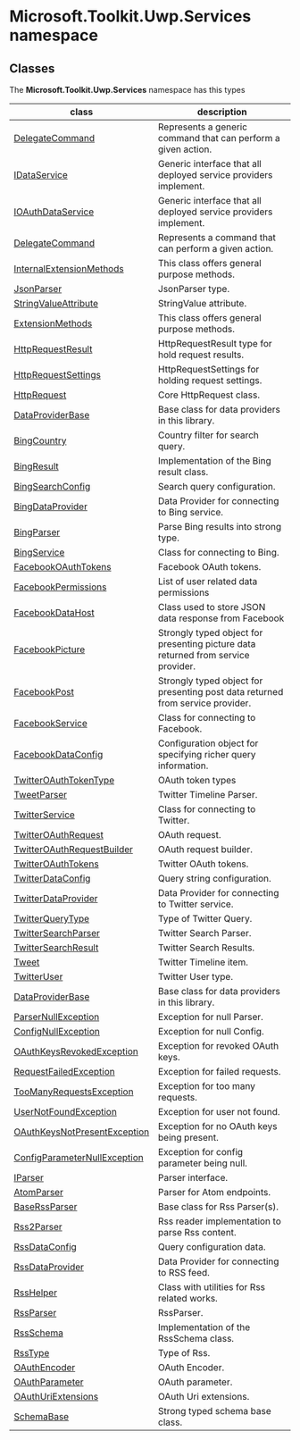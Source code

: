 
# Microsoft.Toolkit.Uwp.Services namespace

## Classes

The **Microsoft.Toolkit.Uwp.Services** namespace has this types


| class | description |
| --- | --- |
| [DelegateCommand<T1>](Microsoft_Toolkit_Uwp_Services_Core_DelegateCommand`1.md) | Represents a generic command that can perform a given action. |
| [IDataService<T1><T2><T3>](Microsoft_Toolkit_Uwp_Services_Core_IDataService`3.md) | Generic interface that all deployed service providers implement. |
| [IOAuthDataService<T1><T2><T3><T4>](Microsoft_Toolkit_Uwp_Services_Core_IOAuthDataService`4.md) | Generic interface that all deployed service providers implement. |
| [DelegateCommand](Microsoft_Toolkit_Uwp_Services_Core_DelegateCommand.md) | Represents a command that can perform a given action. |
| [InternalExtensionMethods](Microsoft_Toolkit_Uwp_Services_Core_InternalExtensionMethods.md) | This class offers general purpose methods. |
| [JsonParser<T1>](Microsoft_Toolkit_Uwp_Services_Core_JsonParser`1.md) | JsonParser type. |
| [StringValueAttribute](Microsoft_Toolkit_Uwp_Services_Core_StringValueAttribute.md) | StringValue attribute. |
| [ExtensionMethods](Microsoft_Toolkit_Uwp_Services_Core_ExtensionMethods.md) | This class offers general purpose methods. |
| [HttpRequestResult](Microsoft_Toolkit_Uwp_Services_Core_HttpRequestResult.md) | HttpRequestResult type for hold request results. |
| [HttpRequestSettings](Microsoft_Toolkit_Uwp_Services_Core_HttpRequestSettings.md) | HttpRequestSettings for holding request settings. |
| [HttpRequest](Microsoft_Toolkit_Uwp_Services_Core_HttpRequest.md) | Core HttpRequest class. |
| [DataProviderBase<T1><T2>](Microsoft_Toolkit_Uwp_Services_DataProviderBase`2.md) | Base class for data providers in this library. |
| [BingCountry](Microsoft_Toolkit_Uwp_Services_Bing_BingCountry.md) | Country filter for search query. |
| [BingResult](Microsoft_Toolkit_Uwp_Services_Bing_BingResult.md) | Implementation of the Bing result class. |
| [BingSearchConfig](Microsoft_Toolkit_Uwp_Services_Bing_BingSearchConfig.md) | Search query configuration. |
| [BingDataProvider](Microsoft_Toolkit_Uwp_Services_Bing_BingDataProvider.md) | Data Provider for connecting to Bing service. |
| [BingParser](Microsoft_Toolkit_Uwp_Services_Bing_BingParser.md) | Parse Bing results into strong type. |
| [BingService](Microsoft_Toolkit_Uwp_Services_Bing_BingService.md) | Class for connecting to Bing. |
| [FacebookOAuthTokens](Microsoft_Toolkit_Uwp_Services_Facebook_FacebookOAuthTokens.md) | Facebook OAuth tokens. |
| [FacebookPermissions](Microsoft_Toolkit_Uwp_Services_Facebook_FacebookPermissions.md) | List of user related data permissions |
| [FacebookDataHost<T1>](Microsoft_Toolkit_Uwp_Services_Facebook_FacebookDataHost`1.md) | Class used to store JSON data response from Facebook |
| [FacebookPicture](Microsoft_Toolkit_Uwp_Services_Facebook_FacebookPicture.md) | Strongly typed object for presenting picture data returned from service provider. |
| [FacebookPost](Microsoft_Toolkit_Uwp_Services_Facebook_FacebookPost.md) | Strongly typed object for presenting post data returned from service provider. |
| [FacebookService](Microsoft_Toolkit_Uwp_Services_Facebook_FacebookService.md) | Class for connecting to Facebook. |
| [FacebookDataConfig](Microsoft_Toolkit_Uwp_Services_Facebook_FacebookDataConfig.md) | Configuration object for specifying richer query information. |
| [TwitterOAuthTokenType](Microsoft_Toolkit_Uwp_Services_Twitter_TwitterOAuthTokenType.md) | OAuth token types |
| [TweetParser](Microsoft_Toolkit_Uwp_Services_Twitter_TweetParser.md) | Twitter Timeline Parser. |
| [TwitterService](Microsoft_Toolkit_Uwp_Services_Twitter_TwitterService.md) | Class for connecting to Twitter. |
| [TwitterOAuthRequest](Microsoft_Toolkit_Uwp_Services_Twitter_TwitterOAuthRequest.md) | OAuth request. |
| [TwitterOAuthRequestBuilder](Microsoft_Toolkit_Uwp_Services_Twitter_TwitterOAuthRequestBuilder.md) | OAuth request builder. |
| [TwitterOAuthTokens](Microsoft_Toolkit_Uwp_Services_Twitter_TwitterOAuthTokens.md) | Twitter OAuth tokens. |
| [TwitterDataConfig](Microsoft_Toolkit_Uwp_Services_Twitter_TwitterDataConfig.md) | Query string configuration. |
| [TwitterDataProvider](Microsoft_Toolkit_Uwp_Services_Twitter_TwitterDataProvider.md) | Data Provider for connecting to Twitter service. |
| [TwitterQueryType](Microsoft_Toolkit_Uwp_Services_Twitter_TwitterQueryType.md) | Type of Twitter Query. |
| [TwitterSearchParser](Microsoft_Toolkit_Uwp_Services_Twitter_TwitterSearchParser.md) | Twitter Search Parser. |
| [TwitterSearchResult](Microsoft_Toolkit_Uwp_Services_Twitter_TwitterSearchResult.md) | Twitter Search Results. |
| [Tweet](Microsoft_Toolkit_Uwp_Services_Twitter_Tweet.md) | Twitter Timeline item. |
| [TwitterUser](Microsoft_Toolkit_Uwp_Services_Twitter_TwitterUser.md) | Twitter User type. |
| [DataProviderBase<T1>](Microsoft_Toolkit_Uwp_Services_DataProviderBase`1.md) | Base class for data providers in this library. |
| [ParserNullException](Microsoft_Toolkit_Uwp_Services_Exceptions_ParserNullException.md) | Exception for null Parser. |
| [ConfigNullException](Microsoft_Toolkit_Uwp_Services_Exceptions_ConfigNullException.md) | Exception for null Config. |
| [OAuthKeysRevokedException](Microsoft_Toolkit_Uwp_Services_Exceptions_OAuthKeysRevokedException.md) | Exception for revoked OAuth keys. |
| [RequestFailedException](Microsoft_Toolkit_Uwp_Services_Exceptions_RequestFailedException.md) | Exception for failed requests. |
| [TooManyRequestsException](Microsoft_Toolkit_Uwp_Services_Exceptions_TooManyRequestsException.md) | Exception for too many requests. |
| [UserNotFoundException](Microsoft_Toolkit_Uwp_Services_Exceptions_UserNotFoundException.md) | Exception for user not found. |
| [OAuthKeysNotPresentException](Microsoft_Toolkit_Uwp_Services_Exceptions_OAuthKeysNotPresentException.md) | Exception for no OAuth keys being present. |
| [ConfigParameterNullException](Microsoft_Toolkit_Uwp_Services_Exceptions_ConfigParameterNullException.md) | Exception for config parameter being null. |
| [IParser<T1>](Microsoft_Toolkit_Uwp_Services_IParser`1.md) | Parser interface. |
| [AtomParser](Microsoft_Toolkit_Uwp_Services_Rss_AtomParser.md) | Parser for Atom endpoints. |
| [BaseRssParser](Microsoft_Toolkit_Uwp_Services_Rss_BaseRssParser.md) | Base class for Rss Parser(s). |
| [Rss2Parser](Microsoft_Toolkit_Uwp_Services_Rss_Rss2Parser.md) | Rss reader implementation to parse Rss content. |
| [RssDataConfig](Microsoft_Toolkit_Uwp_Services_Rss_RssDataConfig.md) | Query configuration data. |
| [RssDataProvider](Microsoft_Toolkit_Uwp_Services_Rss_RssDataProvider.md) | Data Provider for connecting to RSS feed. |
| [RssHelper](Microsoft_Toolkit_Uwp_Services_Rss_RssHelper.md) | Class with utilities for Rss related works. |
| [RssParser](Microsoft_Toolkit_Uwp_Services_Rss_RssParser.md) | RssParser. |
| [RssSchema](Microsoft_Toolkit_Uwp_Services_Rss_RssSchema.md) | Implementation of the RssSchema class. |
| [RssType](Microsoft_Toolkit_Uwp_Services_Rss_RssType.md) | Type of Rss. |
| [OAuthEncoder](Microsoft_Toolkit_Uwp_Services_OAuth_OAuthEncoder.md) | OAuth Encoder. |
| [OAuthParameter](Microsoft_Toolkit_Uwp_Services_OAuth_OAuthParameter.md) | OAuth parameter. |
| [OAuthUriExtensions](Microsoft_Toolkit_Uwp_Services_OAuth_OAuthUriExtensions.md) | OAuth Uri extensions. |
| [SchemaBase](Microsoft_Toolkit_Uwp_Services_SchemaBase.md) | Strong typed schema base class. |
